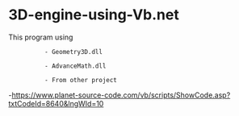 # 3D-engine-using-Vb.net
This program using  

              - Geometry3D.dll
              
              - AdvanceMath.dll 
              
              - From other project
              
-https://www.planet-source-code.com/vb/scripts/ShowCode.asp?txtCodeId=8640&lngWId=10

